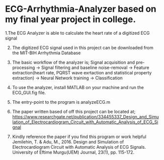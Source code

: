 # ECG-Arrhythmia-Analyzer based on my final year project in college.

1.The ECG Analyzer is able to calculate the heart rate of a digitized ECG signal

2. The digitized ECG signal used in this project can be downloaded from the MIT-BIH Arrhythmia Database 

3. The basic workflow of the analyzer is; Signal acquisition and pre-processing -> Signal filtering and baseline noise-removal -> Feature extraction(heart rate, PQRST wave exrtaction and statistical property extraction) -> Neural Network training -> Classification

4. To use the analyzer, install MATLAB on your machine and run the ECG_GUI.fig file.

5. The entry-point to the program is analyzeECG.m

6. The paper written based of off this project can be located at; https://www.researchgate.net/publication/334455337_Design_and_Simulation_of_Electrocardiogram_Circuit_with_Automatic_Analysis_of_ECG_Signal


7. Kindly reference the paper if you find this program or work helpful
Jemilehin, T. & Adu, M., 2016. Design and Simulation of Electrocardiogram Circuit with Automatic Analysis of ECG Signals. 
University of Eftime Murgu(UEM) Journal, 23(1), pp. 115-172.  
